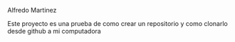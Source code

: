 Alfredo Martinez

Este proyecto es una prueba de como crear un repositorio y como clonarlo desde github a mi computadora 
